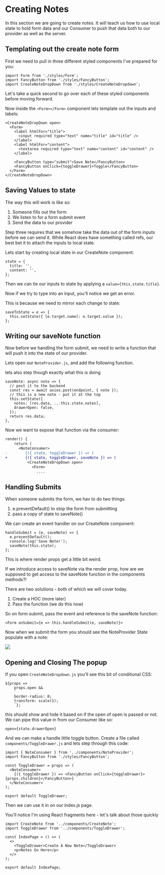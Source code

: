 # Creating Notes

In this section we are going to create notes. It will teach us how to use local state to hold form data and our Consumer to push that data both to our provider as well as the server.

## Templating out the create note form

First we need to pull in three different styled components I've prepared for you:

```JSX
import Form from './styles/Form';
import FancyButton from './styles/FancyButton';
import CreateNoteDropDown from './styles/CreateNoteDropdown';
```

Let's take a quick second to go over each of these styled components before moving forward.

Now inside the `<Form></Form>` component lets template out the inputs and labels:

```JSX
<CreateNoteDropDown open>
  <Form>
    <label htmlFor="title">
      <input required type="text" name="title" id="title" />
    </label>
    <label htmlFor="content">
      <textarea required type="text" name="content" id="content" />
    </label>

    <FancyButton type="submit">Save Note</FancyButton>
    <FancyButton onClick={toggleDrawer}>Toggle</FancyButton>
  </Form>
</CreateNoteDropDown>
```

## Saving Values to state

The way this will work is like so:

1. Someone fills out the form
2. We listen to for a form submit event
3. Send the data to our provider

Step three requires that we somehow take the data out of the form inputs before we can send it. While React does have something called refs, our best bet it to attach the inputs to local state.

Lets start by creating local state in our CreateNote component:

```JSX
state = {
  title: '',
  content: '',
};
```

Then we can tie our inputs to state by applying a `value={this.state.title}`.

Now if we try to type into an input, you'll notice we get an error.

This is because we need to mirror each change to state:

```JSX
saveToState = e => {
  this.setState({ [e.target.name]: e.target.value });
};
```

## Writing our saveNote function

Now before we handling the form submit, we need to write a function that will push it into the state of our provider.


Lets open our `NoteProvider.js`, and add the following function.

lets also step though exactly what this is doing

```JSX
saveNote: async note => {
  // post it to the backend
  const res = await axios.post(endpoint, { note });
  // this is a new note - put it at the top
  this.setState({
    notes: [res.data, ...this.state.notes],
    drawerOpen: false,
  });
  return res.data;
},
```

Now we want to expose that function via the consumer:

```diff
render() {
    return (
      <NoteConsumer>
-        {({ state, toggleDrawer }) => (
+        {({ state, toggleDrawer, saveNote }) => (
          <CreateNoteDropDown open>
            <Form>
              ....
```

## Handling Submits

When someone submits the form, we hav to do two things:

1. e.preventDefault() to stop the form from submitting
2. pass a copy of state to saveNote()

We can create an event handler on our CreateNote component:

```JSX
handleSubmit = (e, saveNote) => {
  e.preventDefault();
  console.log('Save Note!');
  saveNote(this.state);
};
```

This is where render props get a little bit weird.

If we introduce access to saveNote via the render prop, how are we supposed to get access to the saveNote function in the components methods?!

There are two solutions - both of which we will cover today.

1. Create a HOC (more later)
2. Pass the function (we do this now)

So on form submit, pass the event and reference to the saveNote function:

```JSX
<Form onSubmit={e => this.handleSubmit(e, saveNote)}>
```

Now when we submit the form you should see the NoteProvider State populate with a note:

![](http://wes.io/ce1d475c45f1/content)


## Opening and Closing The popup

If you open `CreateNoteDropdown.js` you'll see this bit of conditional CSS:

```JSX
${props =>
    props.open &&
    `
    border-radius: 0;
    transform: scale(1);
    `};
```

this should show and hide it based on if the open of open is passed or not. We can pipe this value in from our Consumer like so:

```JSX
open={state.drawerOpen}
```

And we can make a handle little toggle button. Create a file called `components/ToggleDrawer.js` and lets step through this code:


```JSX
import { NoteConsumer } from '../components/NoteProvider';
import FancyButton from './styles/FancyButton';

const ToggleDrawer = props => (
  <NoteConsumer>
    {({ toggleDrawer }) => <FancyButton onClick={toggleDrawer}>{props.children}</FancyButton>}
  </NoteConsumer>
);

export default ToggleDrawer;
```

Then we can use it in on our index.js page.

You'll notice I'm using React fragments here - let's talk about those quickly


```JSX
import CreateNote from '../components/CreateNote';
import ToggleDrawer from '../components/ToggleDrawer';

const IndexPage = () => (
  <>
    <ToggleDrawer>Create A New Note</ToggleDrawer>
    <p>Notes Go Here</p>
  </>
);

export default IndexPage;
```
